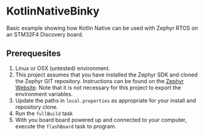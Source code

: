# KotlinNativeBinky

Basic example showing how Kotlin Native can be used with Zephyr RTOS on an STM32F4 Discovery board.

## Prerequesites
1. Linux or OSX (untested) environment.
2. This project assumes that you have installed the Zephyr SDK and cloned the Zephyr GIT repository. Instructions can be found on the [Zephyr Website](https://docs.zephyrproject.org/latest/getting_started/installation_linux.html). Note that it is not necessary for this project to export the environment variables. 
3. Update the paths in `local.properties` as appropriate for your install and repository clone.
4. Run the `fullBuild` task
5. With you board board powered up and connected to your computer, execute the `flashBoard` task to program.
